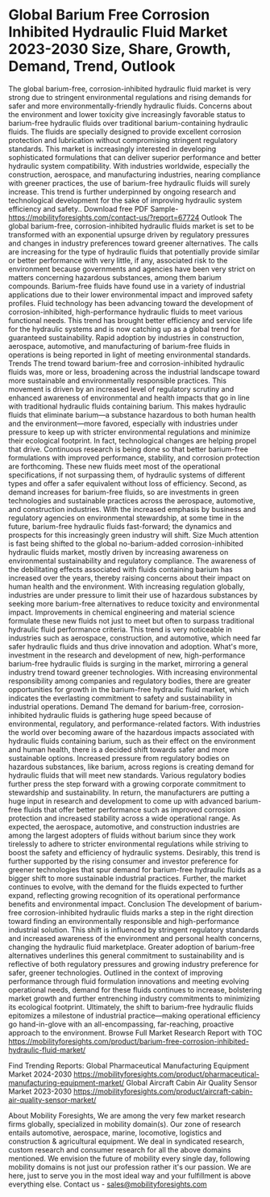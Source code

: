 # Global Barium Free Corrosion Inhibited Hydraulic Fluid Market 2023-2030 Size, Share, Growth, Demand, Trend, Outlook
The global barium-free, corrosion-inhibited hydraulic fluid market is very strong due to stringent environmental regulations and rising demands for safer and more environmentally-friendly hydraulic fluids. Concerns about the environment and lower toxicity give increasingly favorable status to barium-free hydraulic fluids over traditional barium-containing hydraulic fluids. The fluids are specially designed to provide excellent corrosion protection and lubrication without compromising stringent regulatory standards. This market is increasingly interested in developing sophisticated formulations that can deliver superior performance and better hydraulic system compatibility. With industries worldwide, especially the construction, aerospace, and manufacturing industries, nearing compliance with greener practices, the use of barium-free hydraulic fluids will surely increase. This trend is further underpinned by ongoing research and technological development for the sake of improving hydraulic system efficiency and safety..
Download free PDF Sample- https://mobilityforesights.com/contact-us/?report=67724
Outlook
The global barium-free, corrosion-inhibited hydraulic fluids market is set to be transformed with an exponential upsurge driven by regulatory pressures and changes in industry preferences toward greener alternatives. The calls are increasing for the type of hydraulic fluids that potentially provide similar or better performance with very little, if any, associated risk to the environment because governments and agencies have been very strict on matters concerning hazardous substances, among them barium compounds. Barium-free fluids have found use in a variety of industrial applications due to their lower environmental impact and improved safety profiles.
Fluid technology has been advancing toward the development of corrosion-inhibited, high-performance hydraulic fluids to meet various functional needs. This trend has brought better efficiency and service life for the hydraulic systems and is now catching up as a global trend for guaranteed sustainability. Rapid adoption by industries in construction, aerospace, automotive, and manufacturing of barium-free fluids in operations is being reported in light of meeting environmental standards.
Trends
The trend toward barium-free and corrosion-inhibited hydraulic fluids was, more or less, broadening across the industrial landscape toward more sustainable and environmentally responsible practices. This movement is driven by an increased level of regulatory scrutiny and enhanced awareness of environmental and health impacts that go in line with traditional hydraulic fluids containing barium. This makes hydraulic fluids that eliminate barium—a substance hazardous to both human health and the environment—more favored, especially with industries under pressure to keep up with stricter environmental regulations and minimize their ecological footprint. In fact, technological changes are helping propel that drive. Continuous research is being done so that better barium-free formulations with improved performance, stability, and corrosion protection are forthcoming. These new fluids meet most of the operational specifications, if not surpassing them, of hydraulic systems of different types and offer a safer equivalent without loss of efficiency. Second, as demand increases for barium-free fluids, so are investments in green technologies and sustainable practices across the aerospace, automotive, and construction industries. With the increased emphasis by business and regulatory agencies on environmental stewardship, at some time in the future, barium-free hydraulic fluids fast-forward; the dynamics and prospects for this increasingly green industry will shift.
Size
Much attention is fast being shifted to the global no-barium-added corrosion-inhibited hydraulic fluids market, mostly driven by increasing awareness on environmental sustainability and regulatory compliance. The awareness of the debilitating effects associated with fluids containing barium has increased over the years, thereby raising concerns about their impact on human health and the environment. With increasing regulation globally, industries are under pressure to limit their use of hazardous substances by seeking more barium-free alternatives to reduce toxicity and environmental impact. Improvements in chemical engineering and material science formulate these new fluids not just to meet but often to surpass traditional hydraulic fluid performance criteria. This trend is very noticeable in industries such as aerospace, construction, and automotive, which need far safer hydraulic fluids and thus drive innovation and adoption. What's more, investment in the research and development of new, high-performance barium-free hydraulic fluids is surging in the market, mirroring a general industry trend toward greener technologies. With increasing environmental responsibility among companies and regulatory bodies, there are greater opportunities for growth in the barium-free hydraulic fluid market, which indicates the everlasting commitment to safety and sustainability in industrial operations.
Demand 
The demand for barium-free, corrosion-inhibited hydraulic fluids is gathering huge speed because of environmental, regulatory, and performance-related factors. With industries the world over becoming aware of the hazardous impacts associated with hydraulic fluids containing barium, such as their effect on the environment and human health, there is a decided shift towards safer and more sustainable options. Increased pressure from regulatory bodies on hazardous substances, like barium, across regions is creating demand for hydraulic fluids that will meet new standards. Various regulatory bodies further press the step forward with a growing corporate commitment to stewardship and sustainability. In return, the manufacturers are putting a huge input in research and development to come up with advanced barium-free fluids that offer better performance such as improved corrosion protection and increased stability across a wide operational range. As expected, the aerospace, automotive, and construction industries are among the largest adopters of fluids without barium since they work tirelessly to adhere to stricter environmental regulations while striving to boost the safety and efficiency of hydraulic systems. Desirably, this trend is further supported by the rising consumer and investor preference for greener technologies that spur demand for barium-free hydraulic fluids as a bigger shift to more sustainable industrial practices. Further, the market continues to evolve, with the demand for the fluids expected to further expand, reflecting growing recognition of its operational performance benefits and environmental impact.
Conclusion
The development of barium-free corrosion-inhibited hydraulic fluids marks a step in the right direction toward finding an environmentally responsible and high-performance industrial solution. This shift is influenced by stringent regulatory standards and increased awareness of the environment and personal health concerns, changing the hydraulic fluid marketplace. Greater adoption of barium-free alternatives underlines this general commitment to sustainability and is reflective of both regulatory pressures and growing industry preference for safer, greener technologies. Outlined in the context of improving performance through fluid formulation innovations and meeting evolving operational needs, demand for these fluids continues to increase, bolstering market growth and further entrenching industry commitments to minimizing its ecological footprint. Ultimately, the shift to barium-free hydraulic fluids epitomizes a milestone of industrial practice—making operational efficiency go hand-in-glove with an all-encompassing, far-reaching, proactive approach to the environment.
Browse Full Market Research Report with TOC  https://mobilityforesights.com/product/barium-free-corrosion-inhibited-hydraulic-fluid-market/

Find Trending Reports:
Global Pharmaceutical Manufacturing Equipment Market 2024-2030
https://mobilityforesights.com/product/pharmaceutical-manufacturing-equipment-market/
Global Aircraft Cabin Air Quality Sensor Market 2023-2030
https://mobilityforesights.com/product/aircraft-cabin-air-quality-sensor-market/

About Mobility Foresights,
We are among the very few market research firms globally, specialized in mobility domain(s). Our zone of research entails automotive, aerospace, marine, locomotive, logistics and construction & agricultural equipment. We deal in syndicated research, custom research and consumer research for all the above domains mentioned.
We envision the future of mobility every single day, following mobility domains is not just our profession rather it's our passion. We are here, just to serve you in the most ideal way and your fulfillment is above everything else. Contact us -  sales@mobilityforesights.com 

